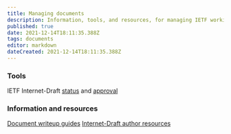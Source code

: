 ```yaml
---
title: Managing documents
description: Information, tools, and resources, for managing IETF working group documents
published: true
date: 2021-12-14T18:11:35.388Z
tags: documents
editor: markdown
dateCreated: 2021-12-14T18:11:35.388Z
---
```


### Tools
IETF Internet-Draft [status](https://datatracker.ietf.org/submit/status/) and [approval](https://datatracker.ietf.org/submit/approvals/)

### Information and resources
[Document writeup guides](https://www.ietf.org/chairs/document-writeups/)
[Internet-Draft author resources](https://authors.ietf.org)
